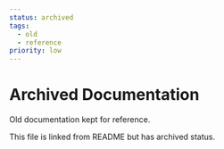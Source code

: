```yaml
---
status: archived
tags:
  - old
  - reference
priority: low
---
```


# Archived Documentation

Old documentation kept for reference.

This file is linked from README but has archived status.
